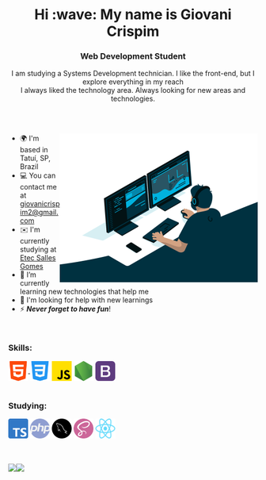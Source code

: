 <div align="center">
<h1 align="center">Hi :wave: My name is Giovani Crispim</h1>

<h3 align="center">Web Development Student <br></h3>


<p> I am studying a Systems Development technician. I like the front-end, but I explore everything in my reach<br>
I always liked the technology area. Always looking for new areas and technologies.</p>
</div>

<br><br>

<main display="flex">
<div class="img">
<img width="400px" align="right" src="./assets/coding.gif" alt="Coding"></div>

<div align="left">



* 🌍  I'm based in Tatuí, SP, Brazil
* 💻  You can contact me at [giovanicrispim2@gmail.com](mailto:giovanicrispim2@gmail.com)
* ✉️  I'm currently studying at [Etec Salles Gomes](https://www.cps.sp.gov.br/etecs/etec-salles-gomes/)
* 🌱 I’m currently learning new technologies that help me
* 🤝 I'm looking for help with new learnings
* ⚡  ***Never forget to have fun***!
<br>

<h3>Skills:</h3>
<a href="https://developer.mozilla.org/en-US/docs/Glossary/HTML5" target="_blank" rel="noreferrer"><img src="./assets/images/html.png" width="40" height="40" alt="HTML5" align="center"/>
<a href="https://developer.mozilla.org/pt-BR/docs/Web/CSS" target="_blank" rel="noreferrer"><img src="./assets/images/css.png" width="40" height="40" alt="Css" align="center"/></a>
<a href="https://developer.mozilla.org/en-US/docs/Web/JavaScript" target="_blank" rel="noreferrer"><img src="./assets/images/js.png" width="40" height="40" alt="Javascript" align="center"/></a>
<a href="https://nodejs.org/en/about/" target="_blank" rel="noreferrer"><img src="./assets/images/node.png" width="40" height="40" alt="NodeJS" align="center"/></a>
<a href="https://getbootstrap.com/" target="_blank" rel="noreferrer"><img src="./assets/images/boots.png" width="40" height="40" alt="Bootstrap" align="center"/></a>
<br><br>
<h3>Studying:</h3>
<a href="https://www.typescriptlang.org/" rel="nofollow"><img src="./assets/images/TS.png" width="40" height="40" alt="Typescript"></a>
<a href="https://www.php.net/" rel="nofollow"><img src="./assets/images/php.png" width="40" height="40" alt="PHP"></a>
<a href="https://www.mysql.com" rel="nofollow"><img src="./assets/images/sql.png" width="40" height="40" alt="Mysql"></a>
<a href="https://sass-lang.com/" rel="nofollow"><img src="./assets/images/sass.png" width="40" height="40" alt="Sass"></a>
<a href="https://pt-br.reactjs.org/" rel="nofollow"><img src="./assets/images/react.svg" width="40" height="40" alt="React"></a>
<br><br><br>

![](https://github-readme-stats.vercel.app/api?username=Detinaiti&theme=midnight-purple&hide_border=true&include_all_commits=false&count_private=false)![](https://github-readme-streak-stats.herokuapp.com/?user=Detinaiti&theme=midnight-purple&hide_border=true)





